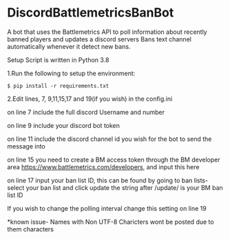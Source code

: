 # DiscordBattlemetricsBanBot

A bot that uses the Battlemetrics API to poll information about recently banned players and updates a discord servers Bans text channel automatically whenever it detect new bans.

Setup
Script is written in Python 3.8

1.Run the following to setup the environment:

```$ pip install -r requirements.txt```

2.Edit lines, 7, 9,11,15,17 and 19(if you wish) in the config.ini

on line 7 include the full discord Username and number

on line 9 include your discord bot token

on line 11 include the discord channel id you wish for the bot to send the message into

on line 15 you need to create a BM access token through the BM developer area https://www.battlemetrics.com/developers, and input this here

on line 17 input your ban list ID, this can be found by going to ban lists-select your ban list and click update the string after /update/<string> is your BM ban list ID

If you wish to change the polling interval change this setting on line 19


*known issue- Names with Non UTF-8 Charicters wont be posted due to them characters
